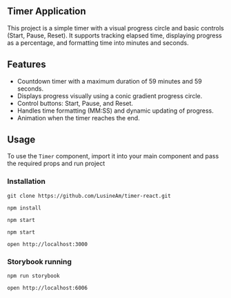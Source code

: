 ## Timer Application

This project is a simple timer with a visual progress circle and basic controls (Start, Pause, Reset). It supports tracking elapsed time, displaying progress as a percentage, and formatting time into minutes and seconds.

## Features

- Countdown timer with a maximum duration of 59 minutes and 59 seconds.
- Displays progress visually using a conic gradient progress circle.
- Control buttons: Start, Pause, and Reset.
- Handles time formatting (MM:SS) and dynamic updating of progress.
- Animation when the timer reaches the end.

## Usage

To use the `Timer` component, import it into your main component and pass the required props and run project

### Installation

```
git clone https://github.com/LusineAm/timer-react.git
```

```
npm install
```

```
npm start
```

```
npm start
```

```
open http://localhost:3000
```

### Storybook running

```
npm run storybook
```

```
open http://localhost:6006
```
